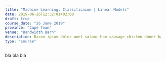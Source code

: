 ```yaml
---
title: "Machine Learning: Classificaion | Linear Models"
date: 2019-06-26T12:32:01+02:00
draft: true
course_date: "26 June 2019"
province: "Cape Town"
venue: "Bandwidth Barn"
description: Bacon ipsum dolor amet salami ham sausage chicken doner bacon. Corned beef turkey cupim.
type: "course"
---
```


bla bla bla 